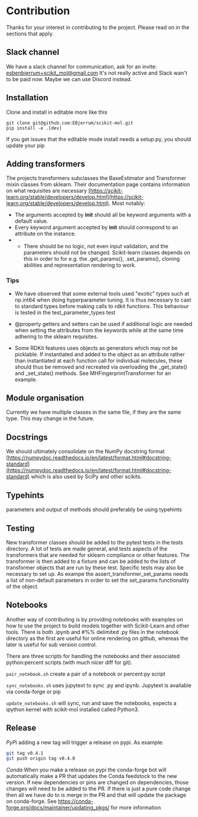 # Contribution

Thanks for your interest in contributing to the project. Please read on in the sections that apply.

## Slack channel

We have a slack channel for communication, ask for an invite: esbenbjerrum+scikit_mol@gmail.com
It's not really active and Slack wan't to be paid now. Maybe we can use Discord instead.

## Installation

Clone and install in editable more like this

    git clone git@github.com:EBjerrum/scikit-mol.git
    pip install -e .[dev]

If you get issues that the editable mode install needs a setup.py, you should update your pip

## Adding transformers

The projects transformers subclasses the BaseEstimator and Transformer mixin classes from sklearn. Their documentation page contains information on what requisites are necessary [https://scikit-learn.org/stable/developers/develop.html](https://scikit-learn.org/stable/developers/develop.html). Most notably:

- The arguments accepted by **init** should all be keyword arguments with a default value.
- Every keyword argument accepted by **init** should correspond to an attribute on the instance.
- - There should be no logic, not even input validation, and the parameters should not be changed.
    Scikit-learn classes depends on this in order to for e.g. the .get_params(), .set_params(), cloning abilities and representation rendering to work.

### Tips

- We have observed that some external tools used "exotic" types such at np.int64 when doing hyperparameter tuning. It is thus necessary to cast to standard types before making calls to rdkit functions. This behaviour is tested in the test_parameter_types test

- @property getters and setters can be used if additional logic are needed when setting the attributes from the keywords while at the same time adhering to the sklearn requisites.

- Some RDKit features uses objects as generators which may not be picklable. If instantiated and added to the object as an attribute rather than instantiated at each function call for individual molecules, these should thus be removed and recreated via overloading the \_get_state() and \_set_state() methods. See MHFingerprintTransformer for an example.

## Module organisation

Currently we have multiple classes in the same file, if they are the same type. This may change in the future.

## Docstrings

We should ultimately consolidate on the NumPy docstring format [https://numpydoc.readthedocs.io/en/latest/format.html#docstring-standard](https://numpydoc.readthedocs.io/en/latest/format.html#docstring-standard) which is also used by SciPy and other scikits.

## Typehints

parameters and output of methods should preferably be using typehints

## Testing

New transformer classes should be added to the pytest tests in the tests directory. A lot of tests are made general, and tests aspects of the transformers that are needed for sklearn compliance or other features. The transformer is then added to a fixture and can be added to the lists of transformer objects that are run by these test. Specific tests may also be necessary to set up. As exampe the assert_transformer_set_params needs a list of non-default parameters in order to set the set_params functionality of the object.

## Notebooks

Another way of contributing is by providing notebooks with examples on how to use the project to build models together with Scikit-Learn and other tools. There is both .ipynb and #%% delimited .py files in the notebook directory as the first are useful for online rendering on github, whereas the later is useful for sub version control.

There are three scripts for handling the notebooks and their associated python:percent scripts (with much nicer diff for git).

`pair_notebook.sh` create a pair of a notebook or percent:py script

`sync_notebooks.sh` uses jupytext to sync .py and ipynb. Jupytext is available via conda-forge or pip

`update_notebooks.sh` will sync, run and save the notebooks, expects a ipython kernel with scikit-mol installed called Python3.

## Release

_PyPi_
adding a new tag will trigger a release on pypi. As example:

```bash
git tag v0.4.1
git push origin tag v0.4.0
```

_Conda_
When you make a release on pypi the conda-forge bot will automatically make a PR that updates the Conda feedstock to the new version. If new dependencies or pins are changed on dependencies, those changes will need to be added to the PR. If there is just a pure code change then all we have do to is merge in the PR and that will update the package on conda-forge. See https://conda-forge.org/docs/maintainer/updating_pkgs/ for more information
